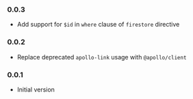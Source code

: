 ### 0.0.3

- Add support for `$id` in `where` clause of `firestore` directive

### 0.0.2

- Replace deprecated `apollo-link` usage with `@apollo/client`

### 0.0.1

- Initial version
